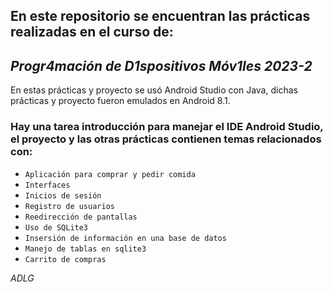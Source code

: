 En este repositorio se encuentran las prácticas realizadas en el curso de:
-
## ***Progr4mación de D1spositivos Móv1les 2023-2***

En estas prácticas y proyecto se usó Android Studio con Java, dichas prácticas y proyecto fueron emulados en Android 8.1.

### Hay una tarea introducción para manejar el IDE Android Studio, el proyecto y las otras prácticas contienen temas relacionados con:
* `Aplicación para comprar y pedir comida`
* `Interfaces`
* `Inicios de sesión`
* `Registro de usuarios`
* `Reedirección de pantallas`
* `Uso de SQLite3`
* `Insersión de información en una base de datos`
* `Manejo de tablas en sqlite3`
* `Carrito de compras`

*ADLG*